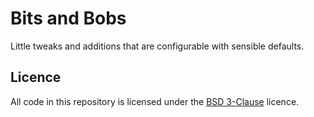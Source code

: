 # Bits and Bobs

Little tweaks and additions that are configurable with sensible defaults.

## Licence

All code in this repository is licensed under the [BSD 3-Clause](./LICENSE) licence.
